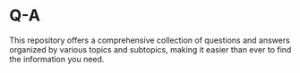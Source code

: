 # Q-A
This repository offers a comprehensive collection of questions and answers organized by various topics and subtopics, making it easier than ever to find the information you need.
